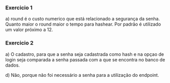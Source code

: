 ### Exercicio 1
a)
round é o custo numerico que está relacionado a segurança da senha. Quanto maior o round maior o tempo para hashear. Por padrão é utilizado um valor próximo a 12. 


### Exercicio 2
a) 
O cadastro, para que a senha seja cadastrada como hash e na opçao de login seja comparada a senha passada com a que se encontra no banco de dados.

d) Não, porque não foi necessário a senha para a utilização do endpoint.